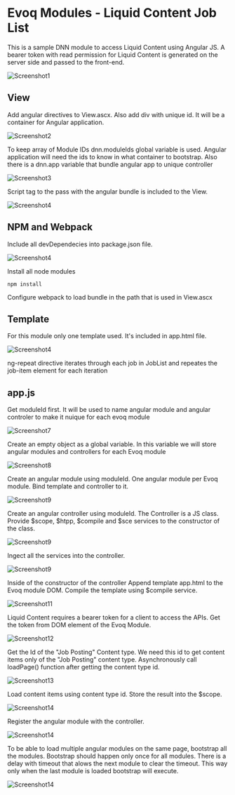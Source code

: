 # Evoq Modules - Liquid Content Job List

This is a sample DNN module to access Liquid Content using Angular JS. A bearer token with read permission for Liquid Content is generated on the server side and passed to the front-end.


![Screenshot1](images/screenshot1.png)

## View

Add angular directives to View.ascx. Also add div with unique id. It will be a container for Angular application. 

![Screenshot2](images/screenshot2.png)

To keep array of Module IDs dnn.moduleIds global variable is used. Angular application will need the ids to know in what container to bootstrap.
Also there is a dnn.app variable that bundle angular app to unique controller 

![Screenshot3](images/screenshot3.png)

Script tag to the pass with the angular bundle is included to the View.

![Screenshot4](images/screenshot4.png)

## NPM and Webpack

Include all devDependecies into package.json file.

![Screenshot4](images/screenshot6.png)

Install all node modules 
```
npm install
```

Configure webpack to load bundle in the path that is used in View.ascx

## Template
For this module only one template used. It's included in app.html file.

![Screenshot4](images/screenshot5.png)

ng-repeat directive iterates through each job in JobList and repeates the job-item element for each iteration

## app.js

Get moduleId first. It will be used to name angular module and angular controler to make it nuique for each evoq module

![Screenshot7](images/screenshot7.png)

Create an empty object as a global variable. In this variable we will store angular modules and controllers for each Evoq module

![Screenshot8](images/screenshot8.png)

Create an angular module using moduleId. One angular module per Evoq module. Bind template and controller to it.

![Screenshot9](images/screenshot9.png)

Create an angular controller using moduleId. The Controller is a JS class. Provide $scope, $htpp, $compile and $sce services to the constructor of the class.

![Screenshot9](images/screenshot10.png)

Ingect all the services into the controller.

![Screenshot9](images/screenshot15.png)

Inside of the constructor of the controller Append template app.html to the Evoq module DOM. Compile the template using $compile service.

![Screenshot11](images/screenshot11.png)

Liquid Content requires a bearer token for a client to access the APIs. Get the token from DOM element of the Evoq Module.

![Screenshot12](images/screenshot12.png)

Get the Id of the "Job Posting" Content type. We need this id to get content items only of the "Job Posting" content type.
Asynchronously call loadPage() function after getting the content type id.

![Screenshot13](images/screenshot13.png)

Load content items using content type id. Store the result into the $scope.

![Screenshot14](images/screenshot14.png)

Register  the angular module with the controller.

![Screenshot14](images/screenshot16.png)

To be able to load multiple angular modules on the same page, bootstrap all the modules. Bootstrap should happen only once for all modules. There is a delay with timeout that alows the next module to clear the timeout. This way only when the last module is loaded bootstrap will execute.

![Screenshot14](images/screenshot17.png)